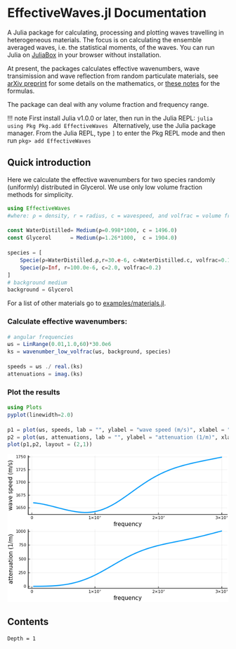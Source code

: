 # EffectiveWaves.jl Documentation

A Julia package for calculating, processing and plotting waves travelling in heterogeneous materials. The focus is on calculating the ensemble averaged waves, i.e. the statistical moments, of the waves.
You can run Julia on [JuliaBox](https://www.juliabox.com/) in your browser without installation.

At present, the packages calculates effective wavenumbers, wave transimission and wave reflection from random particulate materials, see [arXiv preprint](https://arxiv.org/abs/1712.05427) for some details on the mathematics, or [these notes](theory/WavesInMultiSpecies.pdf) for the formulas.

The package can deal with any volume fraction and frequency range.

!!! note
    First install Julia v1.0.0 or later, then run in the Julia REPL:
    ```julia
    using Pkg
    Pkg.add EffectiveWaves
    ```
    Alternatively, use the Julia package manager.
    From the Julia REPL, type `]` to enter the Pkg REPL mode and then run
    ```
    pkg> add EffectiveWaves
    ```

## Quick introduction

Here we calculate the effective wavenumbers for two species randomly (uniformly) distributed in Glycerol. We use only low volume fraction methods for simplicity.
```julia
using EffectiveWaves
#where: ρ = density, r = radius, c = wavespeed, and volfrac = volume fraction

const WaterDistilled= Medium(ρ=0.998*1000, c = 1496.0)
const Glycerol      = Medium(ρ=1.26*1000,  c = 1904.0)

species = [
    Specie(ρ=WaterDistilled.ρ,r=30.e-6, c=WaterDistilled.c, volfrac=0.1),
    Specie(ρ=Inf, r=100.0e-6, c=2.0, volfrac=0.2)
]
# background medium
background = Glycerol
```
For a list of other materials go to [examples/materials.jl](examples/materials.jl).

### Calculate effective wavenumbers:
```julia
# angular frequencies
ωs = LinRange(0.01,1.0,60)*30.0e6
ks = wavenumber_low_volfrac(ωs, background, species)

speeds = ωs ./ real.(ks)
attenuations = imag.(ks)
```
### Plot the results
```julia
using Plots
pyplot(linewidth=2.0)

p1 = plot(ωs, speeds, lab = "", ylabel = "wave speed (m/s)", xlabel = "frequency");
p2 = plot(ωs, attenuations, lab = "", ylabel = "attenuation (1/m)", xlabel = "frequency");
plot(p1,p2, layout = (2,1))
```
![speed_and_atten.png](assets/speed_and_atten.png)

## Contents
```@contents
Depth = 1
```
